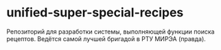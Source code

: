 # unified-super-special-recipes
Репозиторий для разработки системы, выполняющей функции поиска рецептов. Ведётся самой лучшей бригадой в РТУ МИРЭА (правда).

